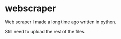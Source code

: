 # webscraper
Web scraper I made a long time ago written in python.

Still need to upload the rest of the files.
